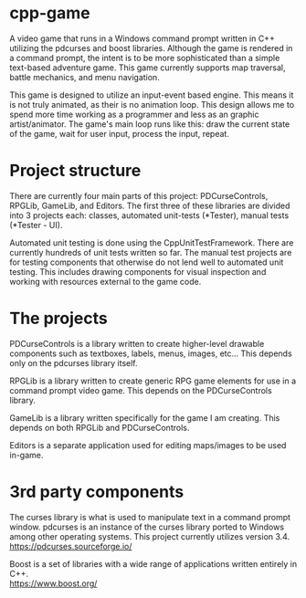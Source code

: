 # cpp-game
A video game that runs in a Windows command prompt written in C++ utilizing the pdcurses and boost libraries. Although the game is rendered in a command prompt, the intent is to be more sophisticated than a simple text-based adventure game. This game currently supports map traversal, battle mechanics, and menu navigation. 

This game is designed to utilize an input-event based engine. This means it is not truly animated, as their is no animation loop. This design allows me to spend more time working as a programmer and less as an graphic artist/animator. The game's main loop runs like this: draw the current state of the game, wait for user input, process the input, repeat.

# Project structure
There are currently four main parts of this project: PDCurseControls, RPGLib, GameLib, and Editors. The first three of these libraries are divided into 3 projects each: classes, automated unit-tests (*Tester), manual tests (*Tester - UI). 

Automated unit testing is done using the CppUnitTestFramework. There are currently hundreds of unit tests written so far. 
The manual test projects are for testing components that otherwise do not lend well to automated unit testing. This includes drawing components for visual inspection and working with resources external to the game code. 

# The projects
PDCurseControls is a library written to create higher-level drawable components such as textboxes, labels, menus, images, etc... This depends only on the pdcurses library itself. 

RPGLib is a library written to create generic RPG game elements for use in a command prompt video game. This depends on the PDCurseControls library.

GameLib is a library written specifically for the game I am creating. This depends on both RPGLib and PDCurseControls.

Editors is a separate application used for editing maps/images to be used in-game. 


# 3rd party components
The curses library is what is used to manipulate text in a command prompt window. pdcurses is an instance of the curses library ported to Windows among other operating systems. This project currently utilizes version 3.4.
https://pdcurses.sourceforge.io/

Boost is a set of libraries with a wide range of applications written entirely in C++.  
https://www.boost.org/
